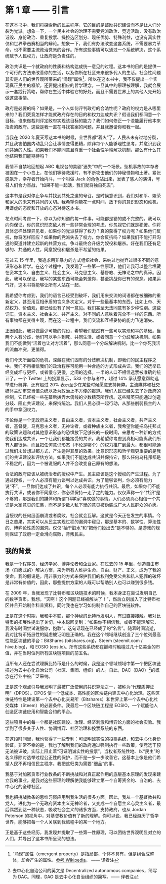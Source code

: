 # 第 1 章 —— 引言

在这本书中，我们将探索新的民主程序，它的目的是鼓励共识建设而不是让人们分裂为党派。想象一下，一个民主社会的治理不需要党派政治、竞选活动，没有政治诋毁、身份政治、重复投票、操控选区划分、现任优势、特殊利益，也没有真实性仅和世界拳击赛相当的辩论。想象一下，我们有办法改变这套系统，不需要暴力革命，也不需要主流政治党派的合作。所有这些事情可以通过一个系统解决，这个系统赋予人民权力，让政府是负责任的。

政治共识是一个就政府的性质和结构达成统一意见的过程。这本书的目的是提供一个可行的方法来改善你的生活，以及你所在社区未来很多代人的生活。社会性问题其实是人们的世界观所带来的“涌现”属性[^1]，所以在这本书中，我不仅提出一个实现真正民主的框架，还要提出相应的哲学理念。一旦其中的原理被理解，我就会展示一套践行策略，帮你在生活中体验它的好处，而且不需要世界上的其他人先开始做这些事情。

政府是必要的吗？如果是，一个人如何评判政府的合法性呢？政府的权力是从哪里来的？我们究竟怎样才能就政府存在的目的和权力达成共识？假设我们都同意一个目标，谁来做裁判评定政府实现该目标的能力？我们如何修正一个没能履行他本来指责的政府。这些是我一直在寻找答案的问题，并且我邀请你和我一起。

当我在 2020 年夏天写这本书的时候，全世界都“着火”了。人民从未有过地分裂，并且我害怕国内动乱只会让事情变得更糟，除非每个人能够理性思考，并意识到我们共通的人性。如果我们不能同意且尊重一个社会性争端解决机制，那么有什么其他结果我们能期待吗？

我情不自禁地回想起 ABC 电视台的美剧“迷失”中的一个场景。坠机事故的幸存者被困在一个小岛上，在他们等待救援时，有不断攻击他们的神秘怪物和土著。紧张感飙升，幸存者开始内斗，一个叫做 Jack 的角色站出来，发表了感人的演讲，号召人们合力奋战，“如果不能一起活，我们就将独自死去”。

这本书是我对停止争斗并找到共处之道的号召。是时候意识到，我们对和平、繁荣和家人的未来有共同的关切。我希望你能花一点时间，放下你的意识形态和动机，用谦虚的态度和开放的心态对待这本书。

花点时间考虑一下，你以为你知道的每一件事，可能都是错的或不完整的。我可以向你保证，你的意识形态敌人有一些非常合理的考虑，你忽视它们就是犯傻。你将具体怎样处理异见者，如果你的党派获得了权力？真的获得了权力呢？如果他们反抗，你将怎样回应？如果你的党派失去了权力，你会反抗吗？如果我们不能打开沟通的渠道并建立起新的共营方式，争斗最终会升级为奴役和屠杀。好在我们还有足够的、共通的人性，同意奴役和屠杀是不希望的结果。

在过去 15 年里，我追求用非暴力的方式组织社会，采纳过也抛弃过很多不同的意识形态和哲学。在这个过程中，我发现了一些第一性原理，他们让我可以整合埋藏在资本主义、自由主义、社会主义、马克思主义、基督教、无神论之中的真谛。因此，我可以保证，我写的某些东西可能会刺激你，甚至挑战你已有的观念。如果运气好，这本书将能够让所有人站在一起。

我希望你考虑到，我们的语言已经受到破坏，我们用来交流的词语都在被细微的重新定义，甚至用互相矛盾的含义多次定义。对于一些最基本的东西，比如上帝、天然权力、价值观，都已经没有了同一意见。我们甚至无法同意有多少种性别。这些词汇，资本主义、社会主义、共产主义，对不同的人意味着完全不一样的东西。所有事物都在变得主观，而在这一过程中，我们交流和互相妥协的能力飞速消失。

正因如此，我只做最少可能的假设，希望我们依然有一些可以实现和平的基础。当两个人有分歧，他们可以争斗到死、共同生活、或者同意一个分歧解决机制。如果我们不能做到“活着也让对方活着”，那么同意一个分歧解决机制，比一个你死我活的流血冲突，更值得。

我们今天所面临的危机，深藏在我们固有的分歧解决机制，即我们的民主程序之中。我们不再相信我们的政治程序可能用一种合适的方式形成共识。我们的选举已经变成坏与更坏，或者傻与更傻，之间的选择。一半的人口不相信选票被准确的统计了。一个 Twitter 上的投票显示，533 个参与者中，超过 14% 承认愿意帮助选举进行舞弊，还有超过 20% 表示至少在某些时候愿意支持舞弊。主流媒体和社交媒体主动审查当值总统以及为政治上不方便的报道。我们人民已经失去了对政府的控制，它已经被一些在幕后拨弄木偶线的少数精英所俘虏。这些精英只能通过创造分歧、阻止共识建设，来保持统治。我们人民必须一起行动，从那些削弱民主的人的手中拿回权力。

不论你是一个无政府主义者，自由主义者，资本主义者，社会主义者，共产主义者，基督徒，马克思主义者，无神论者，或者种族主义者，我希望你能把乌托邦式的政策议题和对其他意识形态的恐惧放下足够长的一段时间，来思考一种新的方式使我们达成共识，一个让我们都能接受的共识。我希望你考虑到真相可能离我们所有人都很远，而且把任何意识形态（不论是哪个）的权力推广到最大，都很可能通过我们未曾想过都方式，产生适得其反的效果。比意识形态和哲学观更重要的是我们的共识建设和评估方法。如果我们不能达成共识并保持它，那么任何乌托邦都是不稳定的，因为一个被说服的人并不会改变自己原有的想法。

合法的政府应该从被统治者的授权中产生。民主应该是这个授权的产生过程。为了通过授权，一个人必须有能力谈判以达成共识。为了能够谈判，你必须有能力说“不”。一旦你们达成了共识，每个人必须有能力执行共识。最后，如果你们不能执行共识，或者你不同意它，你必须保持一走了之的能力。仅仅声称一个“共识”是不够的，那是我们的媒体和所谓“科学家”喜欢做的事情。人们必须真心相信一个共识是大家意见的汇集，而不是少数人私下里的意见被伪装成广大人民群众的心愿。

当授权的任何层面崩溃或者腐败，社会就会瓦解。这就是今天正在发生的事情。今日之苦果，其实可以从民主实现过程的漏洞中窥见，那是基本的、数学性、算法性的、博弈论性质的漏洞。仅仅“抽干脏水”和“把他们投出去”是不够的。是游戏的规则保证了政府一定会滑向腐败，背叛民主。

## 我的背景

我是一个程序员、经济学家、博弈论者和企业家。在过去的 15 年里，创造自由市场（自愿式的）解决方案，来为所有人维护生命、自由、财产、正义，成为了我的使命。我的假设是，用非暴力的方式来保护我们的权利免受公共和私人犯罪的破坏是非常有价值的，因此，那些提供方案的人既可以帮助别人也可以赚到很多钱。

在 2009 年，当我发现了比特币和区块链技术的时候，我本身正在尝试发明自己的数字货币。我想，“天啊！这个问题已经被解决了！”，然后立刻加入了比特币社区并且开始制作科普资料，同时我也在学习如何制作自己的区块链软件。

正是在这个时期，我和中本聪，那个神秘的比特币发明人，有过直接接触。我对比特币的拓展性提出了关切，中本聪回复到：“如果你不相信我，或者不能理解它，我没有时间尝试说服你，抱歉”。这句话现在已经成了的“名言”。随着时间流逝，我对比特币拓展性的疑虑被证明是正确的。我在这个领域继续创造了三个位列最高性能区块链的平台：BitShares (bitshares.org)，Steem (steemit.com / hive.blog)，和 EOSIO (eos.io)。所有这些系统都在巅峰时触碰过几十亿美金的市值，并在当时位列所有区块链项目的前五名。

当所有人还在尝试理解比特币是什么的时候，我是这个领域领域中第一个把区块链描述为去中心化自治公司（社区、集团、组织）的人。自此，DAC（DAO）[^2]的概念在行业中被广泛采纳。

正是这个观点引导我发明了最被广泛使用的共识算法之一，被称为“代理质押证明”（DPOS）。DPOS 使一个低成本、高性能的区块链内建去中心化治理。这些区块链特性是建设第一个去中心化交易所（Bitshares）和世界上第一个去中心化社交媒体（Steem）的必要条件。我最后一个区块链工程是 EOSIO，一个赋能他人创造区块链应用和智能合约的平台。

这些项目中的每一个都是社区建设、治理、经济刺激和博弈论方面的社会实验。我学到了很多关于人性、协调博弈、社区治理和投票系统的东西。

在这段时间里，我也获得了一些专利：可证明诚实性的投票系统，和去中心化身份验证。非常不幸的是，我也了解到我们的政府通过强制执行一些政策，使竞选干预无法被识破，实际上阻止着“可证明诚实性的投票”。当权者系统性地、以“民主”的名义移除对选举过程公正性的保护，而不是一步一步改善它。这基本上像是他们希望人民不再相信民主程序。我把这归类为需要”细品“的事。

我基于对加密货币行业教条的不断挑战和对真正起作用的底层基本原理的发现来建立我的事业。是我对这些原理的理解使我能够建立第一个自筹资金的、自治的、去中心化的全球社区。

我也把挑战教条的思维习惯应用到我生活的很多方面。因此，我从一个基督教共和党人，进化为一个无政府资本主义无神论者，又变成一个自愿主义心灵主义者，最后偶然到达一种状态，吸收社会主义的诸多方面，支持政府，也从 Jordan Peterson 的视角中，对基督教价值有了新的理解。你可以说，我已经游历了哲学世界，能够把每一个人关联到我旅程中的某一个地方。


正是基于这些经历，我发现并提取了一些第一性原理，可以团结世界观明显对立的人们，并导出了这本书所呈现的想法。


[^1]: “涌现”属性（emergent property）是指局部、个体不具有，但是组合成整体，却会产生的属性。[参考 Wikipedia](https://en.wikipedia.org/wiki/Emergence)。 —— 译者注

[^2]: 去中心化自治公司的英文是 Decentralized autonomous companies，简写为 DAC。同理，DAO 是去中心化自治组织的简写。—— 译者注

